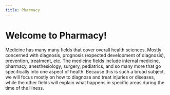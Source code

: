 ```yaml
---
title: Pharmacy
---
```


# Welcome to Pharmacy!

Medicine has many many fields that cover overall health sciences. Mostly concerned with diagnosis, prognosis (expected development of diagnosis), prevention, treatment, etc. The medicine fields include internal medicine, pharmacy, anesthesiology, surgery, pediatrics, and so many more that go specifically into one aspect of health. Because this is such a broad subject, we will focus mostly on how to diagnose and treat injuries or diseases, while the other fields will explain what happens in specific areas during the time of the illness.
